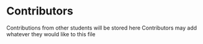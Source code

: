 # Contributors
Contributions from other students will be stored here
Contributors may add whatever they would like to this file
